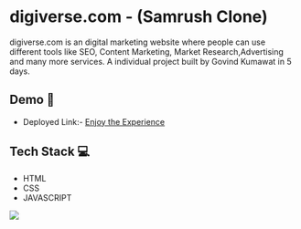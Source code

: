 # digiverse.com - (Samrush Clone)

digiverse.com is an digital marketing website where people can use different tools like SEO, Content Marketing, Market Research,Advertising and many more services.
A individual project built by Govind Kumawat in 5 days.




## Demo  🎥

- Deployed Link:- [Enjoy the Experience](https://relaxed-vacherin-74ac83.netlify.app/)


## Tech Stack 💻

- HTML
- CSS
- JAVASCRIPT

<img src="https://i.postimg.cc/HWXVGnCR/Screenshot-441.png" />

